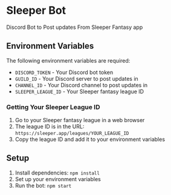 # Sleeper Bot

Discord Bot to Post updates From Sleeper Fantasy app

## Environment Variables

The following environment variables are required:

- `DISCORD_TOKEN` - Your Discord bot token
- `GUILD_ID` - Your Discord server to post updates in
- `CHANNEL_ID` - Your Discord channel to post updates in
- `SLEEPER_LEAGUE_ID` - Your Sleeper fantasy league ID

### Getting Your Sleeper League ID

1. Go to your Sleeper fantasy league in a web browser
2. The league ID is in the URL: `https://sleeper.app/leagues/YOUR_LEAGUE_ID`
3. Copy the league ID and add it to your environment variables

## Setup

1. Install dependencies: `npm install`
2. Set up your environment variables
3. Run the bot: `npm start`
